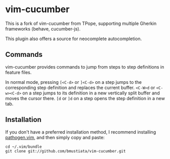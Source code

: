 # vim-cucumber

This is a fork of vim-cucumber from TPope, supporting multiple Gherkin frameworks
(behave, cucumber-js).

This plugin also offers a source for neocomplete autocompletion.

## Commands

vim-cucumber provides commands to jump from steps to step definitions in
feature files.

In normal mode, pressing `[<C-d>` or `]<C-d>` on a step jumps to the
corresponding step definition and replaces the current buffer. `<C-W>d` or
`<C-w><C-d>` on a step jumps to its definition in a new vertically split buffer
and moves the cursor there. `[d` or `]d` on a step opens the step definition
in a new tab.

## Installation

If you don't have a preferred installation method, I recommend installing
[pathogen.vim](https://github.com/tpope/vim-pathogen), and then simply copy
and paste:

    cd ~/.vim/bundle
    git clone git://github.com/bmustiata/vim-cucumber.git
